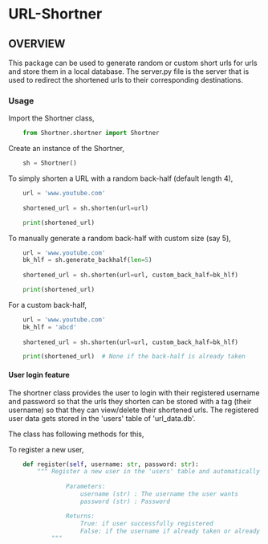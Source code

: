 # URL-Shortner

## OVERVIEW

This package can be used to generate random or custom short urls for urls and store them in a local database.
The server.py file is the server that is used to redirect the shortened urls to their corresponding destinations.

### Usage

Import the Shortner class,

```python
    from Shortner.shortner import Shortner
```

Create an instance of the Shortner,

```python
    sh = Shortner()
```

To simply shorten a URL with a random back-half (default length 4),

```python
    url = 'www.youtube.com'
    
    shortened_url = sh.shorten(url=url)

    print(shortened_url)
```

To manually generate a random back-half with custom size (say 5),

```python
    url = 'www.youtube.com'
    bk_hlf = sh.generate_backhalf(len=5)
    
    shortened_url = sh.shorten(url=url, custom_back_half=bk_hlf)

    print(shortened_url)
```

For a custom back-half,

```python
    url = 'www.youtube.com'
    bk_hlf = 'abcd'
    
    shortened_url = sh.shorten(url=url, custom_back_half=bk_hlf)

    print(shortened_url)  # None if the back-half is already taken
```


#### User login feature
The shortner class provides the user to login with their registered username and password so that the urls they shorten can be stored with a tag (their username) so that they can view/delete their shortened urls.
The registered user data gets stored in the 'users' table of 'url_data.db'.

The class has following methods for this,

To register a new user,

```python
    def register(self, username: str, password: str):
        """ Register a new user in the 'users' table and automatically login
            
                Parameters:
                    username (str) : The username the user wants
                    password (str) : Password

                Returns:
                    True: if user successfully registered
                    False: if the username if already taken or already logged in
            """
 ```
